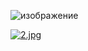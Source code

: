 ![изображение](https://github.com/Genuine-one/Genuine-one/assets/97298793/eaad12fb-2bef-4d42-a6cc-c6ec05c1d866)


[![2.jpg](https://github.com/Genuine-one/Genuine-one/assets/97298793/570c0a36-a480-49b4-995b-41742141178d)]()
